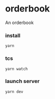 # orderbook
An orderbook 

### install

`yarn`

### tcs

`yarn watch`

### launch server

`yarn dev`
